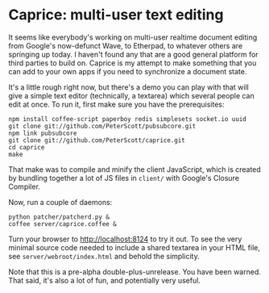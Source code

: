 Caprice: multi-user text editing
=====================

It seems like everybody's working on multi-user realtime document
editing from Google's now-defunct Wave, to Etherpad, to whatever
others are springing up today. I haven't found any that are a good
general platform for third parties to build on. Caprice is my attempt
to make something that you can add to your own apps if you need to
synchronize a document state.

It's a little rough right now, but there's a demo you can play with
that will give a simple text editor (technically, a textarea) which
several people can edit at once. To run it, first make sure you have
the prerequisites:

    npm install coffee-script paperboy redis simplesets socket.io uuid
    git clone git://github.com/PeterScott/pubsubcore.git
    npm link pubsubcore
    git clone git://github.com/PeterScott/caprice.git
    cd caprice
    make

That make was to compile and minify the client JavaScript, which is
created by bundling together a lot of JS files in `client/` with
Google's Closure Compiler.
    
Now, run a couple of daemons:

    python patcher/patcherd.py &
    coffee server/caprice.coffee &
    
Turn your browser to [http://localhost:8124](http://localhost:8124/)
to try it out. To see the very minimal source code needed to include a
shared textarea in your HTML file, see `server/webroot/index.html` and
behold the simplicity.

Note that this is a pre-alpha double-plus-unrelease. You have been warned.
That said, it's also a lot of fun, and potentially very useful.
